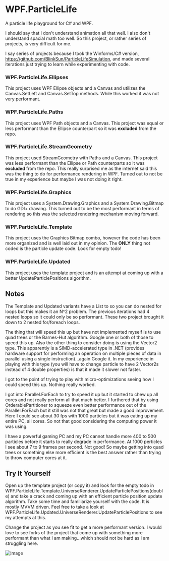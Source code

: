 # WPF.ParticleLife
A particle life playground for C# and WPF.

I should say that I don't understand animation all that well. I also don't understand spacial math too well. So this project, or rather series of projects, is very difficult for me.

I say series of projects because I took the Winforms/C# version, https://github.com/BlinkSun/ParticleLifeSimulation, and made several iterations just trying to learn while experimenting with code.

### WPF.ParticleLife.Ellipses
This project uses WPF Ellipse objects and a Canvas and utilizes the Canvas.SetLeft and Canvas.SetTop methods. While this worked it was not very performant. 

### WPF.ParticleLife.Paths
This project uses WPF Path objects and a Canvas. This project was equal or less performant than the Ellipse counterpart so it was **excluded** from the repo.

### WPF.ParticleLife.StreamGeometry
This project used StreamGeometry with Paths and a Canvas. This project was less performant than the Ellipse or Path counterparts so it was **excluded** from the repo. This really surprised me as the internet said this was the thing to do for performance rendering in WPF. Turned out to not be true in my experience but maybe I was not doing it right.

### WPF.ParticleLife.Graphics
This project uses a System.Drawing.Graphics and a System.Drawing.Bitmap to do GDI+ drawing. This turned out to be the most performant in terms of rendering so this was the selected rendering mechanism moving forward.

### WPF.ParticleLife.Template
This project uses the Graphics Bitmap combo, however the code has been more organized and is well laid out in my opinion. The **ONLY** thing not coded is the particle update code. Look for empty todo!

### WPF.ParticleLife.Updated
This project uses the template project and is an attempt at coming up with a better UpdateParticlePositions algorithm.

## Notes
The Template and Updated variants have a List<Particle> to so you can do nested for loops but this makes it an N^2 problem. The previous iterations had 4 nested loops so it could only be so performant. These two project brought it down to 2 nested for/foreach loops. 

The thing that will speed this up but have not implemented myself is to use quad trees or the Barnes-Hut algorithm. Google one or both of those to speed this up. Also the other thing to consider doing is using the Vector2 type. This apparently is a SIMD-accelerated type in .NET (provides hardware support for performing an operation on multiple pieces of data in parallel using a single instruction)...again Google it. In my experience in playing with this type (you will have to change particle to have 2 Vector2s instead of 4 double properties) is that it made it slower not faster.

I got to the point of trying to play with micro-optimizations seeing how I could speed this up. Nothing really worked.

I got into Parallel.ForEach to try to speed it up but it started to chew up all cores and not really perform all that much better. I furthered that by using OrderablePartitioner<T> to squeeze even better performance out of the Parallel.ForEach but it still was not that great but made a good improvement. Here I could see about 30 fps with 1000 particles but it was eating up my entire PC, all cores. So not that good considering the computing power it was using.

I have a powerful gaming PC and my PC cannot handle more 400 to 500 particles before it starts to really degrade in performance. At 1000 perticles I see about 7 to 9 frames per second. Not good! So maybe getting into quad trees or something else more efficient is the best answer rather than trying to throw computer cores at it.

## Try It Yourself
Open up the template project (or copy it) and look for the empty todo in WPF.ParticleLife.Template.UniverseRenderer.UpdateParticlePositions(double) and take a crack and coming up with an efficient particle position update algorithm. Take some time and familiarize yourself with the code. It is mostly MVVM driven. Feel free to take a look at WPF.ParticleLife.Updated.UniverseRenderer.UpdateParticlePositions to see my attempts at this.

Change the project as you see fit to get a more performant version. I would love to see forks of the project that come up with something more performant than what I am making...which should not be hard as I am struggling here.

![image](https://github.com/AaronAmberman/WPF.ParticleLife/assets/23512394/a3d1dbd1-ccdf-41d1-9e81-3eea981097ae)
